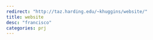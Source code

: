 ```yaml
---
redirect: "http://taz.harding.edu/~khuggins/website/"
title: website
desc: "francisco"
categories: prj
---
```

